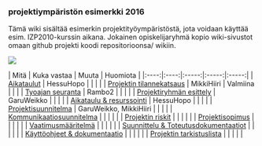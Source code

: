 ### projektiympäristön esimerkki  2016

Tämä wiki sisältää esimerkin projektityöympäristöstä, jota voidaan käyttää esim. IZP2010-kurssin aikana.
Jokainen opiskelijaryhmä kopio wiki-sivustot omaan github projekti koodi repositorioonsa/ wikiin. 

![](https://dl.dropboxusercontent.com/u/14115930/focus-productline.png)

| Mitä | Kuka vastaa | Muuta | Huomiota | 
|:----:|:----:|:-----:|:-----:|:-----:|
| [Aikataulut](projektin-aikataulu) | HessuHopo | | | |
| [Projektin tilannekatsaus](projektin-status) | MikkiHiiri | Valmiina  | | |
| [Tyoajan seuranta](tyoajan-seuranta) | Rambo2 | | | |
| [Projektiryhmän esittely](projektiryhman-esittely) | GaruWeikko | | | |
| [Aikataulu & resurssointi](projektin-aikataulu-ja-resurssointi) | HessuHopo | | | |
| [Projektisuunnitelma](projektisuunnitelma) | GaruWeikko, MikkiHiiri | | | |
| [Kommunikaatiosuunnitelma](projektin-kommunikaatiosuunnitelma) | | | | |
| [Projektin riskit](projektin-riskienhallintasuunnitelma) | | | | |
| [Projektisopimus](projektisopimukset) | | | | |
| [Vaatimusmääritelmä](vaatimusmaarittely) | | | | |
| [Suunnittelu & Toteutusdokumentaatiot](suunnittelu-ja-toteutus) | | | | |
| [Käyttöohjeet & dokumentaatio](installation-guide) | | | | |
| [Projektin tarkistuslista](projektin-tarkistuslista) | | | | |



